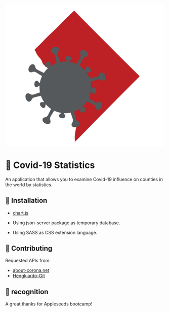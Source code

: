 ![](assets/images/virus-logo.png)

# :test_tube: Covid-19 Statistics

An application that allows you to examine Covid-19 influence on counties in the world by statistics.

## :wrench: Installation

- [chart.js](https://www.chartjs.org/)

- Using json-server package as temporary database.
- Using SASS as CSS extension language.

## :rocket: Contributing

Requested APIs from:

- [about-corona.net](https://about-corona.net/)
- [Hengkiardo-Git](https://github.com/hengkiardo/restcountries)

## :beers: recognition 

A great thanks for Appleseeds bootcamp!
